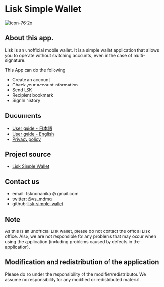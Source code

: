 # Lisk Simple Wallet
![icon-76-2x](https://user-images.githubusercontent.com/44485074/135409958-07621128-45a1-4554-afe4-5190e533aaa4.png)

## About this app.
Lisk is an unofficial mobile wallet.
It is a simple wallet application that allows you to operate without switching accounts, even in the case of multi-signature.

This App can do the following
- Create an account
- Check your account information
- Send LSK
- Recipient bookmark
- SignIn history

## Ducuments
- [User guide - 日本語](https://lisknonanika.github.io/lsw/jp)
- [User guide - English](https://lisknonanika.github.io/lsw/en)
- [Privacy policy](https://lisknonanika.github.io/)

## Project source
- [Lisk Simple Wallet](https://github.com/lisknonanika/lisk-simple-wallet)

## Contact us
- email: lisknonanika @ gmail.com
- twitter: @ys_mdmg
- github: [lisk-simple-wallet](https://github.com/lisknonanika/lisk-simple-wallet)

## Note
As this is an unofficial Lisk wallet, please do not contact the official Lisk office.
Also, we are not responsible for any problems that may occur when using the application (including problems caused by defects in the application).

## Modification and redistribution of the application
Please do so under the responsibility of the modifier/redistributor.
We assume no responsibility for any modified or redistributed material.
